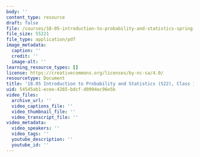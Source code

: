 ```yaml
---
body: ''
content_type: resource
draft: false
file: /courses/18-05-introduction-to-probability-and-statistics-spring-2022/mit18_05_s22_class12_pset.pdf
file_size: 55221
file_type: application/pdf
image_metadata:
  caption: ''
  credit: ''
  image-alt: ''
learning_resource_types: []
license: https://creativecommons.org/licenses/by-nc-sa/4.0/
resourcetype: Document
title: '18.05 Introduction to Probability and Statistics (S22), Class 12: Problems'
uid: 54545ab1-ecee-4265-bdcf-d0994ec96e5b
video_files:
  archive_url: ''
  video_captions_file: ''
  video_thumbnail_file: ''
  video_transcript_file: ''
video_metadata:
  video_speakers: ''
  video_tags: ''
  youtube_description: ''
  youtube_id: ''
---
```

